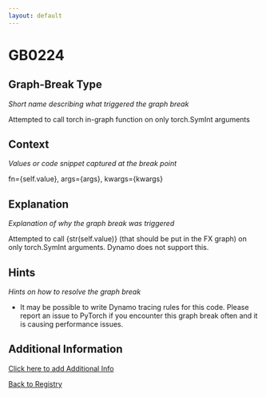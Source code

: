 ```yaml
---
layout: default
---
```

# GB0224

## Graph-Break Type
*Short name describing what triggered the graph break*

Attempted to call torch in-graph function on only torch.SymInt arguments

## Context
*Values or code snippet captured at the break point*

fn={self.value}, args={args}, kwargs={kwargs}

## Explanation
*Explanation of why the graph break was triggered*

Attempted to call {str(self.value)} (that should be put in the FX graph) on only torch.SymInt arguments. Dynamo does not support this.

## Hints
*Hints on how to resolve the graph break*

- It may be possible to write Dynamo tracing rules for this code. Please report an issue to PyTorch if you encounter this graph break often and it is causing performance issues.


## Additional Information

<!-- ADDITIONAL INFORMATION START - Add custom information below this line -->

<!-- ADDITIONAL INFORMATION END -->


[Click here to add Additional Info](https://github.com/meta-pytorch/compile-graph-break-site/edit/main/docs/gb/gb0224.md)

[Back to Registry](../index.html)
